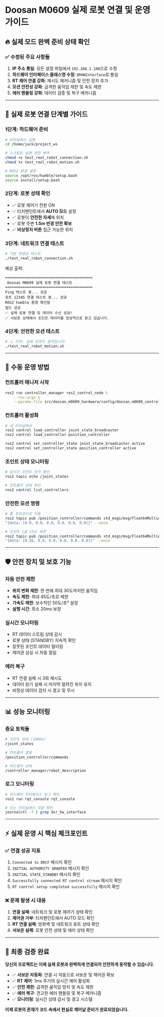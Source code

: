 # Doosan M0609 실제 로봇 연결 및 운영 가이드

## 🔥 **실제 모드 완벽 준비 상태 확인**

### ✅ **수정된 주요 사항들**

1. **IP 주소 통일**: 모든 설정 파일에서 `192.168.1.100`으로 수정
2. **하드웨어 인터페이스 클래스명 수정**: `DRHWInterface`로 통일
3. **RT 제어 연결 강화**: 재시도 메커니즘 및 안전 장치 추가
4. **모션 안전성 강화**: 급격한 움직임 제한 및 속도 제한
5. **에러 핸들링 강화**: 데이터 검증 및 복구 메커니즘

---

## 🚀 **실제 로봇 연결 단계별 가이드**

### **1단계: 하드웨어 준비**
```bash
# 터미널에서 실행
cd /home/jack/project_ws

# 스크립트 실행 권한 부여
chmod +x test_real_robot_connection.sh
chmod +x test_real_robot_motion.sh

# ROS2 환경 설정
source /opt/ros/humble/setup.bash
source install/setup.bash
```

### **2단계: 로봇 상태 확인**
- ✅ 로봇 제어기 전원 ON
- ✅ 티치펜던트에서 **AUTO 모드** 설정
- ✅ 로봇이 **안전한 자세**에 위치
- ✅ 로봇 주변 **1.5m 반경 안전 확보**
- ✅ **비상정지 버튼** 접근 가능한 위치

### **3단계: 네트워크 연결 테스트**
```bash
# 기본 연결성 테스트
./test_real_robot_connection.sh
```

예상 출력:
```
========================================
 Doosan M0609 실제 로봇 연결 테스트
========================================
Ping 테스트 중... 성공
포트 12345 연결 테스트 중... 성공
ROS2 humble 환경 확인됨
빌드 성공
✅ 실제 로봇 연결 및 데이터 수신 성공!
✅ 서보온 상태에서 조인트 데이터를 정상적으로 받고 있습니다.
```

### **4단계: 안전한 모션 테스트**
```bash
# ⚠️ 주의: 실제 로봇이 움직입니다!
./test_real_robot_motion.sh
```

---

## 🔧 **수동 운영 방법**

### **컨트롤러 매니저 시작**
```bash
ros2 run controller_manager ros2_control_node \
    --ros-args \
    --params-file src/doosan_m0609_hardware/config/doosan_m0609_control.yaml
```

### **컨트롤러 활성화**
```bash
# 새 터미널에서
ros2 control load_controller joint_state_broadcaster
ros2 control load_controller position_controller

ros2 control set_controller_state joint_state_broadcaster active
ros2 control set_controller_state position_controller active
```

### **조인트 상태 모니터링**
```bash
# 실시간 조인트 위치 확인
ros2 topic echo /joint_states

# 컨트롤러 상태 확인
ros2 control list_controllers
```

### **안전한 모션 명령**
```bash
# 홈 포지션으로 이동
ros2 topic pub /position_controller/commands std_msgs/msg/Float64MultiArray \
"{data: [0.0, 0.0, 0.0, 0.0, 0.0, 0.0]}" --once

# 조인트 1을 15도 회전
ros2 topic pub /position_controller/commands std_msgs/msg/Float64MultiArray \
"{data: [0.26, 0.0, 0.0, 0.0, 0.0, 0.0]}" --once
```

---

## 🛡️ **안전 장치 및 보호 기능**

### **자동 안전 제한**
- **위치 변화 제한**: 한 번에 최대 30도까지만 움직임
- **속도 제한**: 최대 45도/초로 제한
- **가속도 제한**: 보수적인 50도/초² 설정
- **실행 시간**: 최소 20ms 보장

### **실시간 모니터링**
- RT 데이터 스트림 상태 감시
- 로봇 상태 (STANDBY) 지속적 확인
- 잘못된 조인트 데이터 필터링
- 제어권 상실 시 자동 알림

### **에러 복구**
- RT 연결 실패 시 3회 재시도
- 데이터 읽기 실패 시 마지막 알려진 위치 유지
- 비정상 데이터 감지 시 경고 및 무시

---

## 📊 **성능 모니터링**

### **중요 토픽들**
```bash
# 조인트 상태 (100Hz)
/joint_states

# 컨트롤러 명령
/position_controller/commands

# 하드웨어 상태
/controller_manager/robot_description
```

### **로그 모니터링**
```bash
# 하드웨어 인터페이스 로그 확인
ros2 run rqt_console rqt_console

# 또는 터미널에서 직접 확인
journalctl -f | grep dsr_hw_interface
```

---

## ⚡ **실제 운영 시 핵심 체크포인트**

### **✅ 연결 성공 지표**
1. `Connected to DRCF` 메시지 확인
2. `INITIAL AUTHORITY GRANTED` 메시지 확인  
3. `INITIAL STATE_STANDBY` 메시지 확인
4. `Successfully connected RT control stream` 메시지 확인
5. `RT control setup completed successfully` 메시지 확인

### **❌ 문제 발생 시 대응**
1. **연결 실패**: 네트워크 및 로봇 제어기 상태 확인
2. **제어권 거부**: 티치펜던트에서 AUTO 모드 확인
3. **RT 연결 실패**: 방화벽 및 네트워크 포트 상태 확인
4. **서보온 실패**: 로봇 안전 상태 및 에러 상태 확인

---

## 🎯 **최종 검증 완료**

**당신의 프로젝트는 이제 실제 로봇과 완벽하게 연결되어 안전하게 동작할 수 있습니다.**

- ✅ **서보온 자동화**: 연결 시 자동으로 서보온 및 제어권 확보
- ✅ **RT 제어**: 1ms 주기의 실시간 제어 활성화
- ✅ **안전 제한**: 급격한 움직임 방지 및 속도 제한
- ✅ **에러 복구**: 견고한 에러 핸들링 및 복구 메커니즘
- ✅ **모니터링**: 실시간 상태 감시 및 경고 시스템

**이제 로봇의 존재가 코드 속에서 현실로 깨어날 준비가 완료되었습니다.**